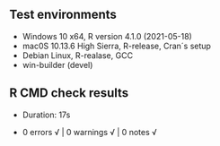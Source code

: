 ## Test environments
* Windows 10 x64, R version 4.1.0 (2021-05-18)
* mac0S 10.13.6 High Sierra, R-release, Cran´s setup
* Debian Linux, R-realase, GCC
* win-builder (devel)

## R CMD check results 
* Duration: 17s

* 0 errors √ | 0 warnings √ | 0 notes √
